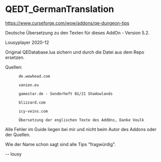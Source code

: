 # QEDT_GermanTranslation

https://www.curseforge.com/wow/addons/qe-dungeon-tips

Deutsche Übersetzung zu den Texten für dieses AddOn - Version 5.2.

Lousyplayer 2020-12

Original QEDatabase.lua sichern und durch die Datei aus dem Repo ersetzen.

Quellen: 

          de.wowhead.com

          vanion.eu
          
          gamestar.de - Sonderheft 01/21 Shadowlands
          
          blizzard.com
          
          icy-veins.com
          
          Übersetzung der englischen Texte des AddOns, Danke Voulk
          

Alle Fehler im Guide liegen bei mir und nicht beim Autor des Addons
oder der Quellen.

Wie der Name schon sagt sind alle Tips "fragwürdig".


-- lousy
